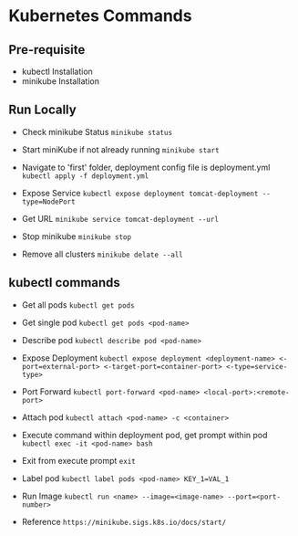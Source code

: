 # Kubernetes Commands

## Pre-requisite
- kubectl Installation
- minikube Installation

## Run Locally

- Check minikube Status
    `minikube status`

- Start miniKube if not already running 
    `minikube start`

- Navigate to 'first' folder, deployment config file is deployment.yml
    `kubectl apply -f deployment.yml`

- Expose Service
    `kubectl expose deployment tomcat-deployment --type=NodePort`
    
- Get URL
    `minikube service tomcat-deployment --url`

- Stop minikube
    `minikube stop`

- Remove all clusters
    `minikube delate --all`

## kubectl commands

- Get all pods
    `kubectl get pods`

- Get single pod
    `kubectl get pods <pod-name>`

- Describe pod
    `kubectl describe pod <pod-name>`

- Expose Deployment
    `kubectl expose deployment <deployment-name> <-port=external-port> <-target-port=container-port> <-type=service-type>`

- Port Forward
    `kubectl port-forward <pod-name> <local-port>:<remote-port>`

- Attach pod 
    `kubectl attach <pod-name> -c <container>`

- Execute command within deployment pod, get prompt within pod
    `kubectl exec -it <pod-name> bash`
    
- Exit from execute prompt `exit`

- Label pod
    `kubectl label pods <pod-name> KEY_1=VAL_1`

- Run Image
    `kubectl run <name> --image=<image-name> --port=<port-number>`

- Reference
    `https://minikube.sigs.k8s.io/docs/start/`



